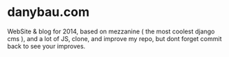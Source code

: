 danybau.com
===========

WebSite & blog for 2014, based on mezzanine ( the most coolest django cms ), and a lot of JS, clone, and improve my repo, but dont forget commit back to see your improves.

